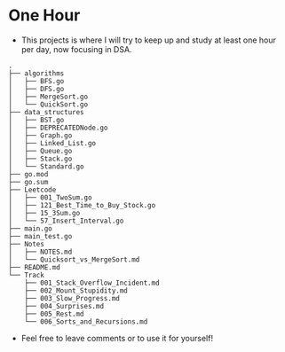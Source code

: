 # One Hour
- This projects is where I will try to keep up and study at least one hour per day, now focusing in DSA.

```
.
├── algorithms
│   ├── BFS.go
│   ├── DFS.go
│   ├── MergeSort.go
│   └── QuickSort.go
├── data_structures
│   ├── BST.go
│   ├── DEPRECATEDNode.go
│   ├── Graph.go
│   ├── Linked_List.go
│   ├── Queue.go
│   ├── Stack.go
│   └── Standard.go
├── go.mod
├── go.sum
├── Leetcode
│   ├── 001_TwoSum.go
│   ├── 121_Best_Time_to_Buy_Stock.go
│   ├── 15_3Sum.go
│   └── 57_Insert_Interval.go
├── main.go
├── main_test.go
├── Notes
│   ├── NOTES.md
│   └── Quicksort_vs_MergeSort.md
├── README.md
└── Track
    ├── 001_Stack_Overflow_Incident.md
    ├── 002_Mount_Stupidity.md
    ├── 003_Slow_Progress.md
    ├── 004_Surprises.md
    ├── 005_Rest.md
    └── 006_Sorts_and_Recursions.md

```

- Feel free to leave comments or to use it for yourself!

